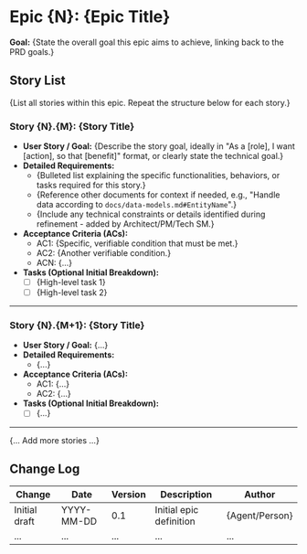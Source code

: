 # Epic {N}: {Epic Title}

**Goal:** {State the overall goal this epic aims to achieve, linking back to the PRD goals.}

## Story List

{List all stories within this epic. Repeat the structure below for each story.}

### Story {N}.{M}: {Story Title}

- **User Story / Goal:** {Describe the story goal, ideally in "As a [role], I want [action], so that [benefit]" format, or clearly state the technical goal.}
- **Detailed Requirements:**
  - {Bulleted list explaining the specific functionalities, behaviors, or tasks required for this story.}
  - {Reference other documents for context if needed, e.g., "Handle data according to `docs/data-models.md#EntityName`".}
  - {Include any technical constraints or details identified during refinement - added by Architect/PM/Tech SM.}
- **Acceptance Criteria (ACs):**
  - AC1: {Specific, verifiable condition that must be met.}
  - AC2: {Another verifiable condition.}
  - ACN: {...}
- **Tasks (Optional Initial Breakdown):**
  - [ ] {High-level task 1}
  - [ ] {High-level task 2}

---

### Story {N}.{M+1}: {Story Title}

- **User Story / Goal:** {...}
- **Detailed Requirements:**
  - {...}
- **Acceptance Criteria (ACs):**
  - AC1: {...}
  - AC2: {...}
- **Tasks (Optional Initial Breakdown):**
  - [ ] {...}

---

{... Add more stories ...}

## Change Log

| Change        | Date       | Version | Description             | Author         |
| ------------- | ---------- | ------- | ----------------------- | -------------- |
| Initial draft | YYYY-MM-DD | 0.1     | Initial epic definition | {Agent/Person} |
| ...           | ...        | ...     | ...                     | ...            |
